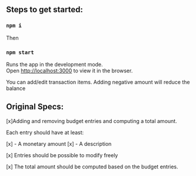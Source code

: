 ## Steps to get started:

### `npm i`

Then

### `npm start`

Runs the app in the development mode.\
Open [http://localhost:3000](http://localhost:3000) to view it in the browser.

You can add/edit transaction items. Adding negative amount will reduce the balance

## Original Specs:

[x]Adding and removing budget entries and computing a total amount.

Each entry should have at least:

[x] - A monetary amount
[x] - A description

[x] Entries should be possible to modify freely

[x] The total amount should be computed based on the budget entries.
